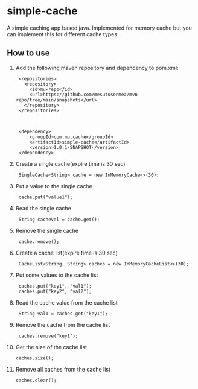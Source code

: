 # simple-cache

A simple caching app based java. Implemented for memory cache but you can implement this for different cache types.


## How to use

1. Add the following maven repository and dependency to pom.xml:

		<repositories>
		  <repository>
		    <id>mu-repo</id>
		    <url>https://github.com/mesutusenmez/mvn-repo/tree/main/snapshots</url>
		  </repository>
		</repositories>
		


		<dependency>
			<groupId>com.mu.cache</groupId>
			<artifactId>simple-cache</artifactId>
			<version>1.0.1-SNAPSHOT</version>
		</dependency>

2. Create a single cache(expire time is 30 sec)

        SingleCache<String> cache = new InMemoryCache<>(30);
        
3. Put a value to the single cache

        cache.put("value1");

4. Read the single cache

        String cacheVal = cache.get();
        
5. Remove the single cache

        cache.remove();
        
6. Create a cache list(expire time is 30 sec)

        CacheList<String, String> caches = new InMemoryCacheList<>(30);
        
7. Put some values to the cache list

        caches.put("key1", "val1");
        caches.put("key2", "val2");
        
8. Read the cache value from the cache list

        String val1 = caches.get("key1");
       
9. Remove the cache from the cache list

        caches.remove("key1");
        
10. Get the size of the cache list

        caches.size();
        
11. Remove all caches from the cache list

        caches.clear();
